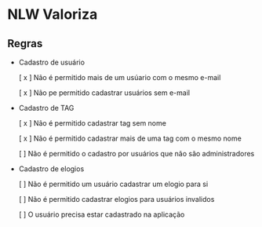 # NLW Valoriza

## Regras

- Cadastro de usuário

    [ x ] Não é permitido mais de um usúario com o mesmo e-mail

    [ x ] Não pe permitido cadastrar usuários sem e-mail

- Cadastro de TAG

    [ x ] Não é permitido cadastrar tag sem nome

    [ x ] Não é permitido cadastrar mais de uma tag com o mesmo nome

    [ ] Não é permitido o cadastro por usuários que não são administradores

-  Cadastro de elogios

    [ ] Não é permitido um usuário cadastrar um elogio para si
    
    [ ] Não é permitido cadastrar elogios para usuários invalidos

    [ ] O usuário precisa estar cadastrado na aplicação